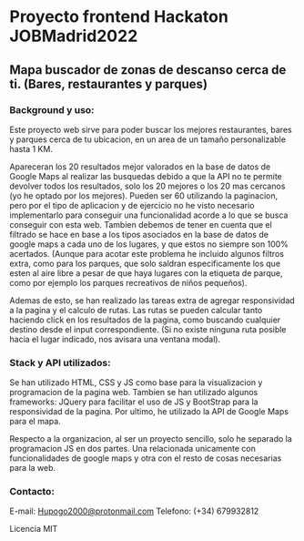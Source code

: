 # Proyecto frontend Hackaton JOBMadrid2022  
## Mapa buscador de zonas de descanso cerca de ti. (Bares, restaurantes y parques)

### Background y uso:

Este proyecto web sirve para poder buscar los mejores restaurantes, bares y parques cerca de tu ubicacion, en un area de un tamaño personalizable hasta 1 KM.

Apareceran los 20 resultados mejor valorados en la base de datos de Google Maps al realizar las busquedas debido a que la API no te permite devolver todos los resultados, solo los 20 mejores o los 20 mas cercanos (yo he optado por los mejores). Pueden ser 60 utilizando la paginacion, pero por el tipo de aplicacion y de ejercicio no he visto necesario implementarlo para conseguir una funcionalidad acorde a lo que se busca conseguir con esta web. Tambien debemos de tener en cuenta que el filtrado se hace en base a los tipos asociados en la base de datos de google maps a cada uno de los lugares, y que estos no siempre son 100% acertados. (Aunque para acotar este problema he incluido algunos filtros extra, como para los parques, que solo saldran especificamente los que esten al aire libre a pesar de que haya lugares con la etiqueta de parque, como por ejemplo los parques recreativos de niños pequeños).

Ademas de esto, se han realizado las tareas extra de agregar responsividad a la pagina y el calculo de rutas. Las rutas se pueden calcular tanto haciendo click en los resultados de la pagina, como buscando cualquier destino desde el input correspondiente. (Si no existe ninguna ruta posible hacia el lugar indicado, nos avisara una ventana modal).

### Stack y API utilizados:

Se han utilizado HTML, CSS y JS como base para la visualizacion y programacion de la pagina web.
Tambien se han utilizado algunos frameworks: JQuery para facilitar el uso de JS y BootStrap para la responsividad de la pagina.
Por ultimo, he utilizado la API de Google Maps para el mapa.

Respecto a la organizacion, al ser un proyecto sencillo, solo he separado la programacion JS en dos partes. Una relacionada unicamente con funcionalidades de google maps y otra con el resto de cosas necesarias para la web.

### Contacto:
E-mail: Hupogo2000@protonmail.com
Telefono: (+34) 679932812

Licencia MIT
